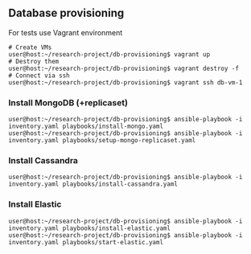 ## Database provisioning
For tests use Vagrant environment
```shell
# Create VMs
user@host:~/research-project/db-provisioning$ vagrant up
# Destroy them
user@host:~/research-project/db-provisioning$ vagrant destroy -f
# Connect via ssh
user@host:~/research-project/db-provisioning$ vagrant ssh db-vm-1
```
### Install MongoDB (+replicaset)
```shell
user@host:~/research-project/db-provisioning$ ansible-playbook -i inventory.yaml playbooks/install-mongo.yaml
user@host:~/research-project/db-provisioning$ ansible-playbook -i inventory.yaml playbooks/setup-mongo-replicaset.yaml
```
### Install Cassandra
```shell
user@host:~/research-project/db-provisioning$ ansible-playbook -i inventory.yaml playbooks/install-cassandra.yaml
```
### Install Elastic
```shell
user@host:~/research-project/db-provisioning$ ansible-playbook -i inventory.yaml playbooks/install-elastic.yaml
user@host:~/research-project/db-provisioning$ ansible-playbook -i inventory.yaml playbooks/start-elastic.yaml
```
